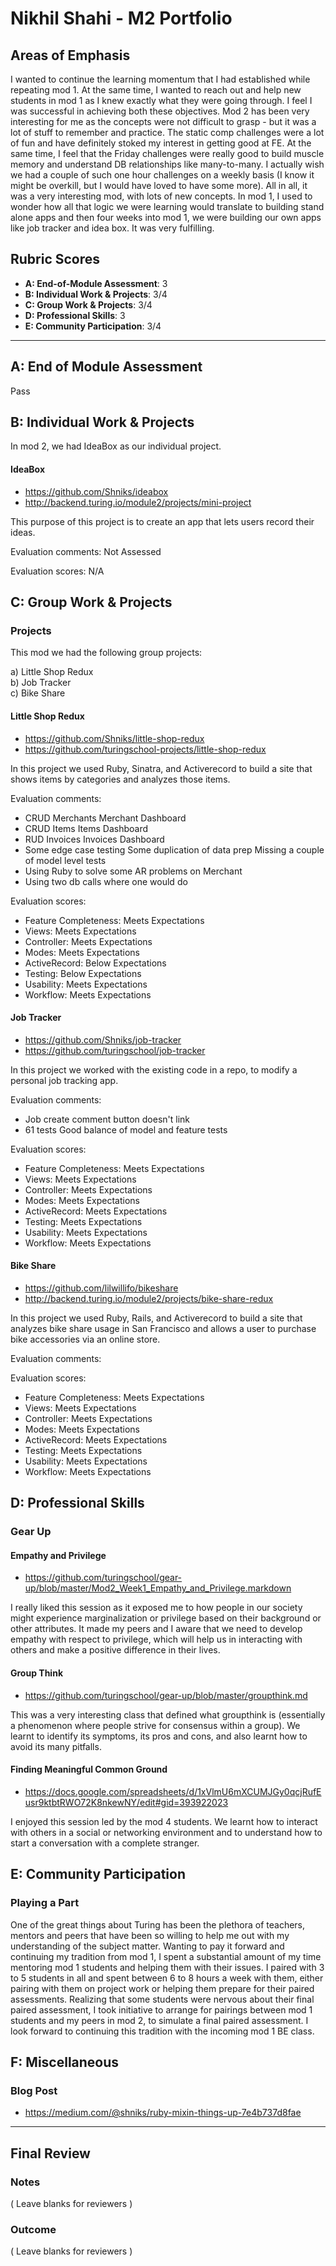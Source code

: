 # Nikhil Shahi - M2 Portfolio

## Areas of Emphasis

I wanted to continue the learning momentum that I had established while repeating mod 1. At the same time, I wanted to reach out and help new students in mod 1 as I knew exactly what they were going through. I feel I was successful in achieving both these objectives. Mod 2 has been very interesting for me as the concepts were not difficult to grasp - but it was a lot of stuff to remember and practice. The static comp challenges were a lot of fun and have definitely stoked my interest in getting good at FE. At the same time, I feel that the Friday challenges were really good to build muscle memory and understand DB relationships like many-to-many. I actually wish we had  a couple of such one hour challenges on a weekly basis (I know it might be overkill, but I would have loved to have some more). All in all, it was a very interesting mod, with lots of new concepts. In mod 1, I used to wonder how all that logic we were learning would translate to building stand alone apps and then four weeks into mod 1, we were building our own apps like job tracker and idea box. It was very fulfilling.

## Rubric Scores

* **A: End-of-Module Assessment**: 3
* **B: Individual Work & Projects**: 3/4
* **C: Group Work & Projects**: 3/4
* **D: Professional Skills**: 3
* **E: Community Participation**: 3/4

-----------------------

## A: End of Module Assessment

Pass


## B: Individual Work & Projects

In mod 2, we had IdeaBox as our individual project.

#### IdeaBox

* https://github.com/Shniks/ideabox
* http://backend.turing.io/module2/projects/mini-project

This purpose of this project is to create an app that lets users record their ideas.

Evaluation comments: Not Assessed

Evaluation scores: N/A

## C: Group Work & Projects

### Projects

This mod we had the following group projects:

a) Little Shop Redux  
b) Job Tracker  
c) Bike Share

#### Little Shop Redux

* https://github.com/Shniks/little-shop-redux
* https://github.com/turingschool-projects/little-shop-redux

In this project we used Ruby, Sinatra, and Activerecord to build a site that shows items by categories and analyzes those items.

Evaluation comments:

- CRUD Merchants Merchant Dashboard  
- CRUD Items Items Dashboard  
- RUD Invoices Invoices Dashboard  
- Some edge case testing Some duplication of data prep Missing a couple of model level tests  
- Using Ruby to solve some AR problems on Merchant  
- Using two db calls where one would do  

Evaluation scores:

- Feature Completeness: Meets Expectations
- Views: Meets Expectations
- Controller: Meets Expectations
- Modes: Meets Expectations
- ActiveRecord: Below Expectations
- Testing: Below Expectations
- Usability: Meets Expectations
- Workflow: Meets Expectations

#### Job Tracker

* https://github.com/Shniks/job-tracker
* https://github.com/turingschool/job-tracker

In this project we worked with the existing code in a repo, to modify a personal job tracking app.

Evaluation comments:

- Job create comment button doesn't link  
- 61 tests Good balance of model and feature tests  

Evaluation scores:

- Feature Completeness: Meets Expectations
- Views: Meets Expectations
- Controller: Meets Expectations
- Modes: Meets Expectations
- ActiveRecord: Meets Expectations
- Testing: Meets Expectations
- Usability: Meets Expectations
- Workflow: Meets Expectations

#### Bike Share

* https://github.com/lilwillifo/bikeshare
* http://backend.turing.io/module2/projects/bike-share-redux

In this project we used Ruby, Rails, and Activerecord to build a site that analyzes bike share usage in San Francisco and allows a user to purchase bike accessories via an online store.

Evaluation comments:


Evaluation scores:

- Feature Completeness: Meets Expectations
- Views: Meets Expectations
- Controller: Meets Expectations
- Modes: Meets Expectations
- ActiveRecord: Meets Expectations
- Testing: Meets Expectations
- Usability: Meets Expectations
- Workflow: Meets Expectations

## D: Professional Skills

### Gear Up

#### Empathy and Privilege  

* https://github.com/turingschool/gear-up/blob/master/Mod2_Week1_Empathy_and_Privilege.markdown

I really liked this session as it exposed me to how people in our society might experience marginalization or privilege based on their background or other attributes. It made my peers and I aware that we need to develop empathy with respect to privilege, which will help us in interacting with others and make a positive difference in their lives.

#### Group Think  

* https://github.com/turingschool/gear-up/blob/master/groupthink.md

This was a very interesting class that defined what groupthink is (essentially a phenomenon where people strive for consensus within a group). We learnt to identify its symptoms, its pros and cons, and also learnt how to avoid its many pitfalls.

#### Finding Meaningful Common Ground  

* https://docs.google.com/spreadsheets/d/1xVlmU6mXCUMJGy0qcjRufEusr9ktbtRWO72K8nkewNY/edit#gid=393922023

I enjoyed this session led by the mod 4 students. We learnt how to interact with others in a social or networking environment and to understand how to start a conversation with a complete stranger.

## E: Community Participation

### Playing a Part

One of the great things about Turing has been the plethora of teachers, mentors and peers that have been so willing to help me out with my understanding of the subject matter. Wanting to pay it forward and continuing my tradition from mod 1, I spent a substantial amount of my time mentoring mod 1 students and helping them with their issues. I paired with 3 to 5 students in all and spent between 6 to 8 hours a week with them, either pairing with them on project work or helping them prepare for their paired assessments. Realizing that some students were nervous about their final paired assessment, I took initiative to arrange for pairings between mod 1 students and my peers in mod 2, to simulate a final paired assessment. I look forward to continuing this tradition with the incoming mod 1 BE class.

## F: Miscellaneous

###  Blog Post

- https://medium.com/@shniks/ruby-mixin-things-up-7e4b737d8fae


------------------

## Final Review

### Notes

( Leave blanks for reviewers )

### Outcome

( Leave blanks for reviewers )
